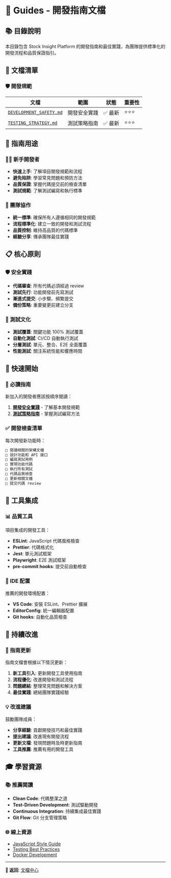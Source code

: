 # 📖 Guides - 開發指南文檔

## 📚 目錄說明

本目錄包含 Stock Insight Platform 的開發指南和最佳實踐，為團隊提供標準化的開發流程和品質保證指引。

## 📄 文檔清單

### 🛡️ 開發規範

| 文檔 | 範圍 | 狀態 | 重要性 |
|------|------|------|--------|
| [`DEVELOPMENT_SAFETY.md`](./DEVELOPMENT_SAFETY.md) | 開發安全實踐 | ✅ 最新 | ⭐⭐⭐ |
| [`TESTING_STRATEGY.md`](./TESTING_STRATEGY.md) | 測試策略指南 | ✅ 最新 | ⭐⭐⭐ |

## 🎯 指南用途

### 👨‍💻 新手開發者
- **快速上手**: 了解項目開發規範和流程
- **避免陷阱**: 學習常見問題和預防方法
- **品質保證**: 掌握代碼提交前的檢查清單
- **測試規範**: 了解測試編寫和執行標準

### 👥 團隊協作
- **統一標準**: 確保所有人遵循相同的開發規範
- **流程標準化**: 建立一致的開發和測試流程
- **品質控制**: 維持高品質的代碼標準
- **經驗分享**: 傳承團隊最佳實踐

## 📋 核心原則

### 🛡️ 安全實踐
- **代碼審查**: 所有代碼必須經過 review
- **測試先行**: 功能開發前先寫測試
- **漸進式提交**: 小步驟、頻繁提交
- **備份策略**: 重要變更前建立分支

### 🧪 測試文化
- **測試覆蓋**: 關鍵功能 100% 測試覆蓋
- **自動化測試**: CI/CD 自動執行測試
- **分層測試**: 單元、整合、E2E 全面覆蓋
- **性能測試**: 關注系統性能和響應時間

## 🚀 快速開始

### 📖 必讀指南
新加入的開發者應該按順序閱讀：

1. **[開發安全實踐](./DEVELOPMENT_SAFETY.md)** - 了解基本開發規範
2. **[測試策略指南](./TESTING_STRATEGY.md)** - 掌握測試編寫方法

### ✅ 開發檢查清單
每次開發新功能時：

```markdown
□ 閱讀相關的架構文檔
□ 設計功能和 API 接口
□ 編寫測試用例
□ 實現功能代碼
□ 執行所有測試
□ 代碼品質檢查
□ 更新相關文檔
□ 提交代碼 review
```

## 🔧 工具集成

### 📊 品質工具
項目集成的開發工具：
- **ESLint**: JavaScript 代碼風格檢查
- **Prettier**: 代碼格式化
- **Jest**: 單元測試框架
- **Playwright**: E2E 測試框架
- **pre-commit hooks**: 提交前自動檢查

### 🎯 IDE 配置
推薦的開發環境配置：
- **VS Code**: 安裝 ESLint、Prettier 擴展
- **EditorConfig**: 統一編輯器配置
- **Git hooks**: 自動化品質檢查

## 🔄 持續改進

### 📝 指南更新
指南文檔會根據以下情況更新：
1. **新工具引入**: 更新開發工具使用指南
2. **流程優化**: 改進開發和測試流程
3. **問題總結**: 整理常見問題和解決方案
4. **最佳實踐**: 總結團隊實踐經驗

### 💡 改進建議
鼓勵團隊成員：
- **分享經驗**: 貢獻開發技巧和最佳實踐
- **提出建議**: 改進現有開發流程
- **更新文檔**: 發現問題時及時更新指南
- **工具推薦**: 推薦有用的開發工具

## 🎓 學習資源

### 📚 推薦閱讀
- **Clean Code**: 代碼整潔之道
- **Test-Driven Development**: 測試驅動開發
- **Continuous Integration**: 持續集成最佳實踐
- **Git Flow**: Git 分支管理策略

### 🌐 線上資源
- [JavaScript Style Guide](https://standardjs.com/)
- [Testing Best Practices](https://github.com/goldbergyoni/javascript-testing-best-practices)
- [Docker Development](https://docs.docker.com/develop/)

---

**📖 返回**: [文檔中心](../README.md) 
